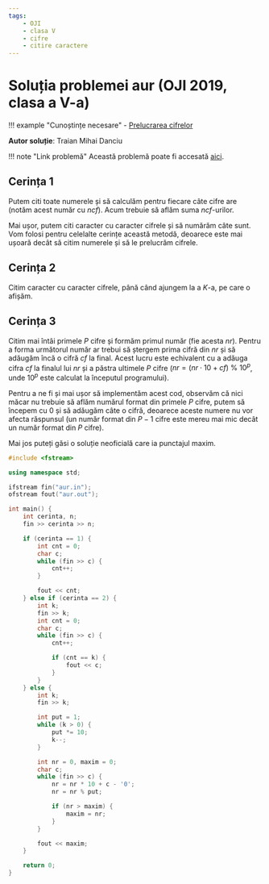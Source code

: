 ```yaml
---
tags:
    - OJI
    - clasa V
    - cifre
    - citire caractere
---
```


# Soluția problemei aur (OJI 2019, clasa a V-a)

!!! example "Cunoștințe necesare"
    - [Prelucrarea cifrelor](../../../../../usor/digits-manipulation.html)

**Autor soluție**: Traian Mihai Danciu

!!! note "Link problemă"
    Această problemă poate fi accesată [aici](https://kilonova.ro/problems/906/). 

## Cerința 1

Putem citi toate numerele și să calculăm pentru fiecare câte cifre are (notăm acest număr cu $ncf$). Acum trebuie să aflăm suma $ncf$-urilor.

Mai ușor, putem citi caracter cu caracter cifrele și să numărăm câte sunt. Vom folosi pentru celelalte cerințe această metodă, deoarece este mai ușoară decât să citim numerele și să le prelucrăm cifrele.

## Cerința 2

Citim caracter cu caracter cifrele, până când ajungem la a $K$-a, pe care o afișăm.

## Cerința 3

Citim mai întâi primele $P$ cifre și formăm primul număr (fie acesta $nr$). Pentru a forma următorul număr ar trebui să ștergem prima cifră din $nr$ și să adăugăm încă o cifră $cf$ la final. Acest lucru este echivalent cu a adăuga cifra $cf$ la finalul lui $nr$ și a păstra ultimele $P$ cifre ($nr = (nr \cdot 10 + cf) \ \% \ 10^p$, unde $10^p$ este calculat la începutul programului).

Pentru a ne fi și mai ușor să implementăm acest cod, observăm că nici măcar nu trebuie să aflăm numărul format din primele $P$ cifre, putem să începem cu $0$ și să adăugăm câte o cifră, deoarece aceste numere nu vor afecta răspunsul (un număr format din $P-1$ cifre este mereu mai mic decât un număr format din $P$ cifre).

Mai jos puteți găsi o soluție neoficială care ia punctajul maxim.

```cpp
#include <fstream>

using namespace std;

ifstream fin("aur.in");
ofstream fout("aur.out");

int main() {
    int cerinta, n;
    fin >> cerinta >> n;

    if (cerinta == 1) {
        int cnt = 0;
        char c;
        while (fin >> c) {
            cnt++;
        }

        fout << cnt;
    } else if (cerinta == 2) {
        int k;
        fin >> k;
        int cnt = 0;
        char c;
        while (fin >> c) {
            cnt++;

            if (cnt == k) {
                fout << c;
            }
        }
    } else {
        int k;
        fin >> k;

        int put = 1;
        while (k > 0) {
            put *= 10;
            k--;
        }

        int nr = 0, maxim = 0;
        char c;
        while (fin >> c) {
            nr = nr * 10 + c - '0';
            nr = nr % put;

            if (nr > maxim) {
                maxim = nr;
            }
        }

        fout << maxim;
    }

    return 0;
}
```